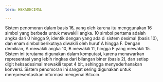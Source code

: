 ```yaml
---
term: HEXADECIMAL

---
```

Sistem penomoran dalam basis 16, yang oleh karena itu menggunakan 16 simbol yang berbeda untuk mewakili angka. 10 simbol pertama adalah angka dari 0 hingga 9, identik dengan yang ada di sistem desimal (basis 10), dan enam simbol berikutnya diwakili oleh huruf A hingga F. Dengan demikian, A mewakili angka 10, B mewakili 11, hingga F yang mewakili 15. Sistem ini terutama digunakan dalam komputasi, karena menawarkan representasi yang lebih ringkas dari bilangan biner (basis 2), dan setiap digit heksadesimal mewakili tepat 4 bit, sehingga menyederhanakan konversi. Sistem penomoran ini sangat sering digunakan untuk merepresentasikan informasi mengenai Bitcoin.